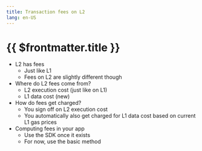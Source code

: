 ```yaml
---
title: Transaction fees on L2
lang: en-US
---
```


# {{ $frontmatter.title }}

- L2 has fees
  - Just like L1
  - Fees on L2 are slightly different though
- Where do L2 fees come from?
  - L2 execution cost (just like on L1)
  - L1 data cost (new)
- How do fees get charged?
  - You sign off on L2 execution cost
  - You automatically also get charged for L1 data cost based on current L1 gas prices
- Computing fees in your app
  - Use the SDK once it exists
  - For now, use the basic method
